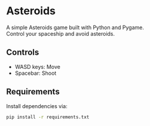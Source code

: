 # Asteroids

A simple Asteroids game built with Python and Pygame.  
Control your spaceship and avoid asteroids.

## Controls
- WASD keys: Move
- Spacebar: Shoot

## Requirements
Install dependencies via:

```bash
pip install -r requirements.txt
